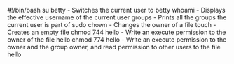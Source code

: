 #!/bin/bash
su betty - Switches the current user to betty
whoami - Displays the effective username of the current user
groups - Prints all the groups the current user is part of
sudo chown - Changes the owner of a file
touch - Creates an empty file
chmod 744 hello - Write an execute permission to the owner of the file hello
chmod 774 hello - Write an execute permission to the owner and the group owner, and read permission to other users to the file hello

